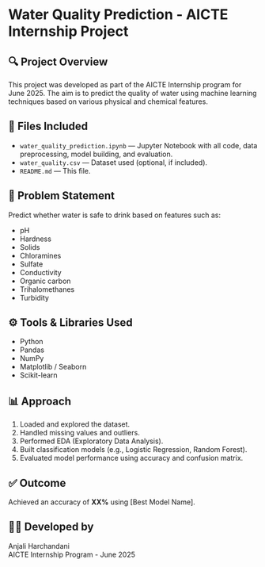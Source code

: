 # Water Quality Prediction - AICTE Internship Project

## 🔍 Project Overview
This project was developed as part of the AICTE Internship program for June 2025. The aim is to predict the quality of water using machine learning techniques based on various physical and chemical features.

## 📁 Files Included
- `water_quality_prediction.ipynb` — Jupyter Notebook with all code, data preprocessing, model building, and evaluation.
- `water_quality.csv` — Dataset used (optional, if included).
- `README.md` — This file.

## 🧠 Problem Statement
Predict whether water is safe to drink based on features such as:
- pH
- Hardness
- Solids
- Chloramines
- Sulfate
- Conductivity
- Organic carbon
- Trihalomethanes
- Turbidity

## ⚙️ Tools & Libraries Used
- Python
- Pandas
- NumPy
- Matplotlib / Seaborn
- Scikit-learn

## 📊 Approach
1. Loaded and explored the dataset.
2. Handled missing values and outliers.
3. Performed EDA (Exploratory Data Analysis).
4. Built classification models (e.g., Logistic Regression, Random Forest).
5. Evaluated model performance using accuracy and confusion matrix.

## ✅ Outcome
Achieved an accuracy of **XX%** using [Best Model Name].

## 👩‍💻 Developed by
Anjali Harchandani  
AICTE Internship Program - June 2025
